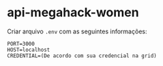 # api-megahack-women

Criar arquivo `.env` com as seguintes informações:

```
PORT=3000
HOST=localhost
CREDENTIAL=(De acordo com sua credencial na grid)
```